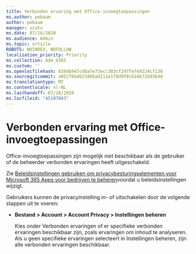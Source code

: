 ```yaml
---
title: Verbonden ervaring met Office-invoegtoepassingen
ms.author: pebaum
author: pebaum
manager: scotv
ms.date: 07/16/2020
ms.audience: Admin
ms.topic: article
ROBOTS: NOINDEX, NOFOLLOW
localization_priority: Priority
ms.collection: Adm_O365
ms.custom: ''
ms.openlocfilehash: 8384b947cd8a7e73ecc383cf297fe7e9224cf130
ms.sourcegitcommit: a05276bd623466ad211e1f8d9f0c616672dd3640
ms.translationtype: MT
ms.contentlocale: nl-NL
ms.lasthandoff: 07/16/2020
ms.locfileid: "45197843"
---
```

# <a name="connected-experience-with-office-add-ins"></a>Verbonden ervaring met Office-invoegtoepassingen

Office-invoegtoepassingen zijn mogelijk niet beschikbaar als de gebruiker of de beheerder verbonden ervaringen heeft uitgeschakeld.

Zie [Beleidsinstellingen gebruiken om privacybesturingselementen voor Microsoft 365 Apps voor bedrijven te beheren](https://docs.microsoft.com/deployoffice/privacy/manage-privacy-controls)voordat u beleidsinstellingen wijzigt.

Gebruikers kunnen de privacyinstelling in- of uitschakelen door de volgende stappen uit te voeren:

- **Bestand > Account > Account Privacy > Instellingen beheren** 

    Kies onder Verbonden ervaringen of er specifieke verbonden ervaringen beschikbaar zijn, zoals ervaringen om inhoud te analyseren. Als u geen specifieke ervaringen selecteert in Instellingen beheren, zijn alle verbonden ervaringen beschikbaar.
